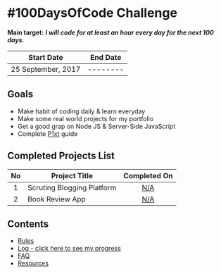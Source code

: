 # #100DaysOfCode Challenge

**Main target:** ***I will code for at least an hour every day for the next 100 days.***


|  Start Date | End Date |
| ------------ | ------------ |
| 25 September, 2017 | --------|


## Goals
- Make habit of coding daily & learn everyday
- Make some real world projects for my portfolio
- Get a good grap on Node JS & Server-Side JavaScript
- Complete [P1xt](https://github.com/P1xt/p1xt-guides/blob/master/job-ready-javascript-edition-2.0.md) guide

## Completed Projects List

| No  |  Project Title  |  Completed On |
| :------------: | ------------ | :------------: |
| 1  | Scruting Blogging Platform | [N/A]()  |
| 2  | Book Review App | [N/A]()  |


## Contents
* [Rules](rules.md)
* [Log - click here to see my progress](log.md)
* [FAQ](FAQ.md)
* [Resources](resources.md)
